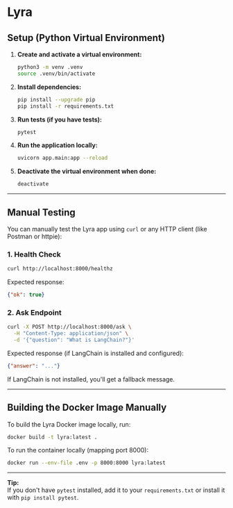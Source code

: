 # Lyra

## Setup (Python Virtual Environment)

1. **Create and activate a virtual environment:**

   ```bash
   python3 -m venv .venv
   source .venv/bin/activate
   ```

2. **Install dependencies:**

   ```bash
   pip install --upgrade pip
   pip install -r requirements.txt
   ```

3. **Run tests (if you have tests):**

   ```bash
   pytest
   ```

4. **Run the application locally:**

   ```bash
   uvicorn app.main:app --reload
   ```

5. **Deactivate the virtual environment when done:**
 
   ```bash
   deactivate
   ```

---

## Manual Testing

You can manually test the Lyra app using `curl` or any HTTP client (like Postman or httpie):

### 1. **Health Check**

```bash
curl http://localhost:8000/healthz
```

Expected response:
```json
{"ok": true}
```

### 2. **Ask Endpoint**

```bash
curl -X POST http://localhost:8000/ask \
  -H "Content-Type: application/json" \
  -d '{"question": "What is LangChain?"}'
```

Expected response (if LangChain is installed and configured):
```json
{"answer": "..."}
```
If LangChain is not installed, you'll get a fallback message.

---

## Building the Docker Image Manually

To build the Lyra Docker image locally, run:

```bash
docker build -t lyra:latest .
```

To run the container locally (mapping port 8000):

```bash
docker run --env-file .env -p 8000:8000 lyra:latest
```

---

**Tip:**  
If you don't have `pytest` installed, add it to your `requirements.txt` or install it with `pip install pytest`.